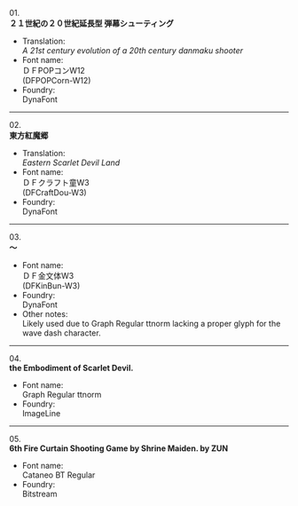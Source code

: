 01\.  
**２１世紀の２０世紀延長型 弾幕シューティング**
  - Translation:  
*A 21st century evolution of a 20th century danmaku shooter*
  - Font name:  
ＤＦPOPコンW12  
(DFPOPCorn-W12)
  - Foundry:  
DynaFont

---

02\.  
**東方紅魔郷**
  - Translation:  
*Eastern Scarlet Devil Land*
  - Font name:  
ＤＦクラフト童W3  
(DFCraftDou-W3)
  - Foundry:  
DynaFont

---

03\.  
**～**
  - Font name:  
ＤＦ金文体W3  
(DFKinBun-W3)
  - Foundry:  
DynaFont
  - Other notes:  
Likely used due to Graph Regular ttnorm lacking a proper glyph for the wave dash character.

---

04\.  
**the Embodiment of Scarlet Devil.**
  - Font name:  
Graph Regular ttnorm
  - Foundry:  
ImageLine

---

05\.  
**6th Fire Curtain Shooting Game by Shrine Maiden.  by ZUN**
  - Font name:  
Cataneo BT Regular
  - Foundry:  
Bitstream
